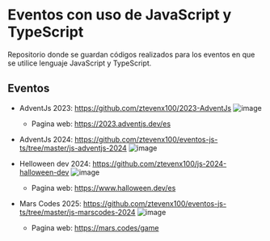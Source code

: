 # Eventos con uso de JavaScript y TypeScript

Repositorio donde se guardan códigos realizados para los eventos en que se utilice lenguaje JavaScript y TypeScript.

## Eventos
- AdventJs 2023: https://github.com/ztevenx100/2023-AdventJs
![image](https://github.com/user-attachments/assets/469f3077-d4ca-4b88-aadd-fec6fd344649)

   - Pagina web: https://2023.adventjs.dev/es
- AdventJs 2024: https://github.com/ztevenx100/eventos-js-ts/tree/master/js-adventjs-2024
![image](https://github.com/user-attachments/assets/f928362b-1901-49a2-aff4-ec6fea2cfaba)

- Helloween dev 2024: https://github.com/ztevenx100/js-2024-halloween-dev
![image](https://github.com/user-attachments/assets/0f98fbec-6944-4e95-a274-ff8d99c04b97)

   - Pagina web: https://www.halloween.dev/es 
- Mars Codes 2025: https://github.com/ztevenx100/eventos-js-ts/tree/master/js-marscodes-2024
![image](https://github.com/user-attachments/assets/9fd76201-c0f8-4e44-94ec-1cdf5bf58d1c)

   - Pagina web: https://mars.codes/game

